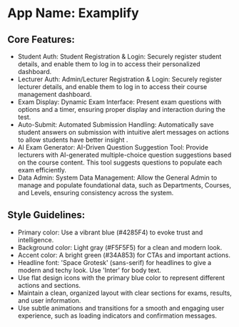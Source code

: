 # **App Name**: Examplify

## Core Features:

- Student Auth: Student Registration & Login: Securely register student details, and enable them to log in to access their personalized dashboard.
- Lecturer Auth: Admin/Lecturer Registration & Login: Securely register lecturer details, and enable them to log in to access their course management dashboard.
- Exam Display: Dynamic Exam Interface: Present exam questions with options and a timer, ensuring proper display and interaction during the test.
- Auto-Submit: Automated Submission Handling: Automatically save student answers on submission with intuitive alert messages on actions to allow students have better insight .
- AI Exam Generator: AI-Driven Question Suggestion Tool: Provide lecturers with AI-generated multiple-choice question suggestions based on the course content. This tool suggests questions to populate each exam efficiently.
- Data Admin: System Data Management: Allow the General Admin to manage and populate foundational data, such as Departments, Courses, and Levels, ensuring consistency across the system.

## Style Guidelines:

- Primary color: Use a vibrant blue (#4285F4) to evoke trust and intelligence.
- Background color: Light gray (#F5F5F5) for a clean and modern look.
- Accent color: A bright green (#34A853) for CTAs and important actions.
- Headline font: 'Space Grotesk' (sans-serif) for headlines to give a modern and techy look. Use 'Inter' for body text.
- Use flat design icons with the primary blue color to represent different actions and sections.
- Maintain a clean, organized layout with clear sections for exams, results, and user information.
- Use subtle animations and transitions for a smooth and engaging user experience, such as loading indicators and confirmation messages.